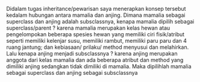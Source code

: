Didalam tugas inheritance/pewarisan saya menerapkan konsep tersebut kedalam hubungan antara mamalia dan anjing.
Dimana mamalia sebagai superclass dan anjing adalah subsclassnya, kenapa mamalia dipilih sebagai superclass/parent ? karena mamalia merupakan kelas hewan atau pengelompokan beberapa spesies hewan yang memiliki ciri fisik/atribut seperti memiliki kelenjar susu, memiliki rambut, memiliki paru paru dan 4 ruang jantung; dan kebiasaan/ prilaku/ method menyusui dan melahirkan. Lalu kenapa anjing menjadi subsclassnya ? karena anjing merupakan anggota dari kelas mamalia dan ada beberapa atribut dan method yang dimiliki anjing sedangkan tidak dimiliki di mamalia. Maka dipilihlah mamalia sebagai superclass dan anjing sebagai subsclassnya
